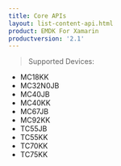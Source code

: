 ```yaml
---
title: Core APIs
layout: list-content-api.html
product: EMDK For Xamarin
productversion: '2.1'
---
```


>Supported Devices:
* MC18KK
* MC32N0JB
* MC40JB
* MC40KK
* MC67JB
* MC92KK
* TC55JB
* TC55KK
* TC70KK
* TC75KK












